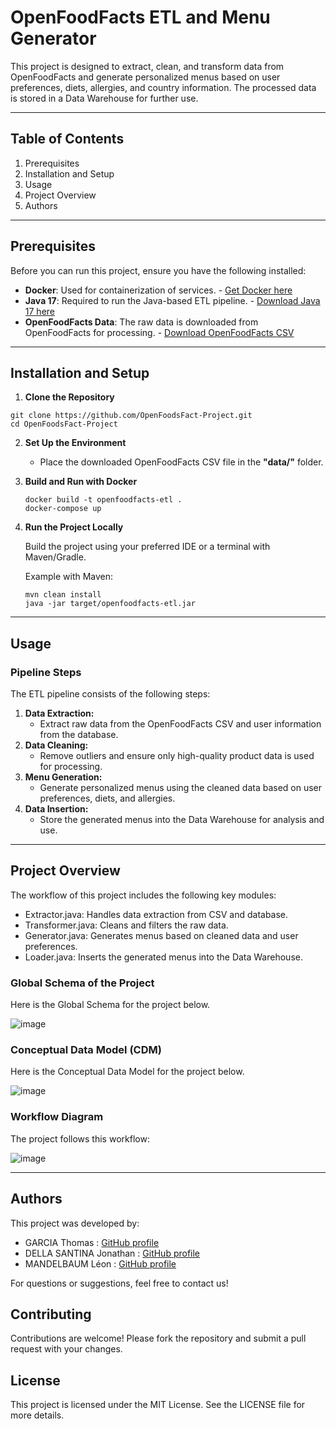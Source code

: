 # OpenFoodFacts ETL and Menu Generator

This project is designed to extract, clean, and transform data from OpenFoodFacts and generate personalized menus based on user preferences, diets, allergies, and country information. The processed data is stored in a Data Warehouse for further use.

---

## Table of Contents

1. Prerequisites
2. Installation and Setup
3. Usage
4. Project Overview
5. Authors

---

## Prerequisites

Before you can run this project, ensure you have the following installed:

- **Docker**: Used for containerization of services. - [Get Docker here](https://www.docker.com/get-started)
- **Java 17**: Required to run the Java-based ETL pipeline. - [Download Java 17 here](https://download.oracle.com/java/17/archive/jdk-17.0.12_windows-x64_bin.msi)
- **OpenFoodFacts Data**: The raw data is downloaded from OpenFoodFacts for processing. - [Download OpenFoodFacts CSV](https://static.openfoodfacts.org/data/en.openfoodfacts.org.products.csv.gz)

---

## Installation and Setup

1. **Clone the Repository**

```
git clone https://github.com/OpenFoodsFact-Project.git
cd OpenFoodsFact-Project
```

2. **Set Up the Environment**
    
    - Place the downloaded OpenFoodFacts CSV file in the **"data/"** folder.

3. **Build and Run with Docker**
       
    ```
    docker build -t openfoodfacts-etl .
    docker-compose up
    ```
    
4. **Run the Project Locally**
    
    Build the project using your preferred IDE or a terminal with Maven/Gradle.
    
    Example with Maven:
        
    ```
    mvn clean install
    java -jar target/openfoodfacts-etl.jar   
    ```
    

---

## Usage

### Pipeline Steps

The ETL pipeline consists of the following steps:

1. **Data Extraction:**
    - Extract raw data from the OpenFoodFacts CSV and user information from the database.
2. **Data Cleaning:**
    - Remove outliers and ensure only high-quality product data is used for processing.
3. **Menu Generation:**
    - Generate personalized menus using the cleaned data based on user preferences, diets, and allergies.
4. **Data Insertion:**
    - Store the generated menus into the Data Warehouse for analysis and use.

---

## Project Overview

The workflow of this project includes the following key modules:

- Extractor.java: Handles data extraction from CSV and database.
- Transformer.java: Cleans and filters the raw data.
- Generator.java: Generates menus based on cleaned data and user preferences.
- Loader.java: Inserts the generated menus into the Data Warehouse.

### Global Schema of the Project

Here is the Global Schema for the project below.

![image](https://github.com/user-attachments/assets/fde3451b-c591-4c5a-8fc9-69523ba06ba8)



### Conceptual Data Model (CDM)

Here is the Conceptual Data Model for the project below.

![image](https://github.com/user-attachments/assets/7e3936f7-6c55-4b26-8614-2b0ec5cb732b)


### Workflow Diagram

The project follows this workflow:

![image](https://github.com/user-attachments/assets/2fdab7eb-13b8-49df-a253-e0fb7be91c9d)



---

## Authors

This project was developed by:

- GARCIA Thomas : [GitHub profile](https://github.com/Keods30)
- DELLA SANTINA Jonathan : [GitHub profile](https://github.com/JonathanDS30)
- MANDELBAUM Léon : [GitHub profile](https://github.com/ml704457)
  
For questions or suggestions, feel free to contact us!

## Contributing

Contributions are welcome! Please fork the repository and submit a pull request with your changes.

## License

This project is licensed under the MIT License. See the LICENSE file for more details.
